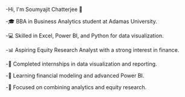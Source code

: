 -Hi, I'm Soumyajit Chatterjee 👋

-🎓 BBA in Business Analytics student at Adamas University.

-💻 Skilled in Excel, Power BI, and Python for data visualization.

-📊 Aspiring Equity Research Analyst with a strong interest in finance.

-💼 Completed internships in data visualization and reporting.

-🌱 Learning financial modeling and advanced Power BI.

-🎯 Focused on combining analytics and equity research.

<!---
Soumyajc/Soumyajc is a ✨ special ✨ repository because its `README.md` (this file) appears on your GitHub profile.
You can click the Preview link to take a look at your changes.
--->
